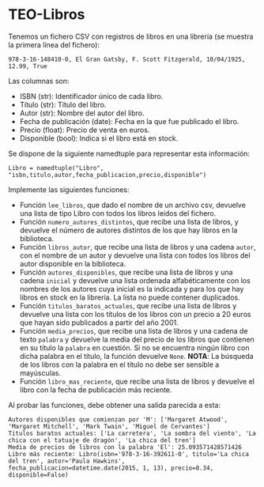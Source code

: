 # TEO-Libros

Tenemos un fichero CSV con registros de libros en una librería (se muestra la primera línea del fichero):

```
978-3-16-148410-0, El Gran Gatsby, F. Scott Fitzgerald, 10/04/1925, 12.99, True
```

Las columnas son:

* ISBN (str): Identificador único de cada libro.
* Título (str): Título del libro.
* Autor (str): Nombre del autor del libro.
* Fecha de publicación (date): Fecha en la que fue publicado el libro.
* Precio (float): Precio de venta en euros.
* Disponible (bool): Indica si el libro está en stock.

Se dispone de la siguiente namedtuple  para representar esta información:

```
Libro = namedtuple("Libro", "isbn,titulo,autor,fecha_publicacion,precio,disponible")
```

Implemente las siguientes funciones:

* Función ``lee_libros``, que dado el nombre de un archivo csv, devuelve una lista de tipo Libro con todos los libros leídos del fichero.
* Función ``numero_autores_distintos``, que recibe una lista de libros, y devuelve el número de autores distintos de los que hay libros en la biblioteca.
* Función ``libros_autor``, que recibe una lista de libros y una cadena ``autor``, con el nombre de un autor y devuelve una lista con todos los libros del autor disponible en la biblioteca.
* Función ``autores_disponibles``, que recibe una lista de libros y una cadena ``inicial`` y devuelve una lista ordenada alfabéticamente con los nombres de los autores cuya inicial es la indicada y para los que hay libros en stock en la librería. La lista no puede contener duplicados.
* Función ``titulos_baratos_actuales``, que recibe una lista de libros y devuelve una lista con los títulos de los libros con un precio a 20 euros que hayan sido publicados a partir del año 2001.
* Función ``media_precios``, que recibe una lista de libros y una cadena de texto ``palabra`` y devuelve la media del precio de los libros que contienen en su título la ``palabra`` en cuestión. Si no se encuentra ningún libro con dicha palabra en el título, la función devuelve ``None``. **NOTA**: La búsqueda de los libros con la palabra en el título no debe ser sensible a mayúsculas.
* Función ``libro_mas_reciente``, que recibe una lista de libros y devuelve el libro con la fecha de publicación más reciente.

Al probar las funciones, debe obtener una salida parecida a esta:

```
Autores disponibles que comienzan por 'M': ['Margaret Atwood', 'Margaret Mitchell', 'Mark Twain', 'Miguel de Cervantes']
Titulos baratos actuales: ['La carretera', 'La sombra del viento', 'La chica con el tatuaje de dragón', 'La chica del tren']
Media de precios de libros con la palabra 'El': 25.093571428571426
Libro más reciente: Libro(isbn='978-3-16-392611-0', titulo='La chica del tren', autor='Paula Hawkins', fecha_publicacion=datetime.date(2015, 1, 13), precio=8.34, disponible=False)
```
